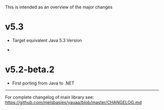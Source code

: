This is intended as an overview of the major changes

v5.3
===
- Target equivalent Java 5.3 Version

- 


v5.2-beta.2
===
- First porting from Java to .NET

---------------------------------------------------------------------------------------------------------
For complete changelog of main library see: https://github.com/nielsbasjes/yauaa/blob/master/CHANGELOG.md